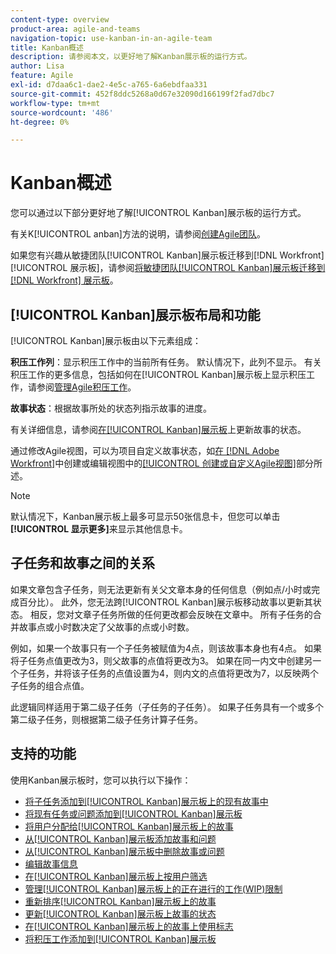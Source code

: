 ```yaml
---
content-type: overview
product-area: agile-and-teams
navigation-topic: use-kanban-in-an-agile-team
title: Kanban概述
description: 请参阅本文，以更好地了解Kanban展示板的运行方式。
author: Lisa
feature: Agile
exl-id: d7daa6c1-dae2-4e5c-a765-6a6ebdfaa331
source-git-commit: 452f8ddc5268a0d67e32090d166199f2fad7dbc7
workflow-type: tm+mt
source-wordcount: '486'
ht-degree: 0%

---
```


# Kanban概述

<!-- Audited: 01/2024 -->

您可以通过以下部分更好地了解[!UICONTROL Kanban]展示板的运行方式。

有关K[!UICONTROL anban]方法的说明，请参阅[创建Agile团队](/help/quicksilver/agile/get-started-with-agile-in-workfront/create-an-agile-team.md)。

如果您有兴趣从敏捷团队[!UICONTROL Kanban]展示板迁移到[!DNL Workfront] [!UICONTROL 展示板]，请参阅[将敏捷团队[!UICONTROL Kanban]展示板迁移到 [!DNL Workfront] 展示板](/help/quicksilver/agile/use-boards-agile-planning-tools/migrate-kanban-cards-to-boards.md)。

## [!UICONTROL Kanban]展示板布局和功能

[!UICONTROL Kanban]展示板由以下元素组成：

**积压工作列**：显示积压工作中的当前所有任务。 默认情况下，此列不显示。 有关积压工作的更多信息，包括如何在[!UICONTROL Kanban]展示板上显示积压工作，请参阅[管理Agile积压工作](../../agile/work-in-an-agile-environment/manage-the-agile-backlog.md)。

**故事状态**：根据故事所处的状态列指示故事的进度。

有关详细信息，请参阅[在[!UICONTROL Kanban]展示板](../../agile/use-kanban-in-an-agile-team/update-the-status-of-stories.md)上更新故事的状态。

通过修改Agile视图，可以为项目自定义故事状态，如[在 [!DNL Adobe Workfront]](/help/quicksilver/reports-and-dashboards/reports/reporting-elements/create-edit-views.md)中创建或编辑视图中的[[!UICONTROL 创建或自定义Agile视图]](/help/quicksilver/reports-and-dashboards/reports/reporting-elements/create-edit-views.md#create-or-customize-an-agile-view)部分所述。

>[!NOTE]
>
>默认情况下，Kanban展示板上最多可显示50张信息卡，但您可以单击&#x200B;**[!UICONTROL 显示更多]**&#x200B;来显示其他信息卡。

## 子任务和故事之间的关系

如果文章包含子任务，则无法更新有关父文章本身的任何信息（例如点/小时或完成百分比）。 此外，您无法跨[!UICONTROL Kanban]展示板移动故事以更新其状态。 相反，您对文章子任务所做的任何更改都会反映在文章中。 所有子任务的合并故事点或小时数决定了父故事的点或小时数。

例如，如果一个故事只有一个子任务被赋值为4点，则该故事本身也有4点。 如果将子任务点值更改为3，则父故事的点值将更改为3。 如果在同一内文中创建另一个子任务，并将该子任务的点值设置为4，则内文的点值将更改为7，以反映两个子任务的组合点值。

此逻辑同样适用于第二级子任务（子任务的子任务）。 如果子任务具有一个或多个第二级子任务，则根据第二级子任务计算子任务。

## 支持的功能

使用Kanban展示板时，您可以执行以下操作：

* [将子任务添加到[!UICONTROL Kanban]展示板上的现有故事中](../../agile/use-kanban-in-an-agile-team/add-a-subtask-to-an-existing-story.md)
* [将现有任务或问题添加到[!UICONTROL Kanban]展示板](../../agile/use-kanban-in-an-agile-team/add-existing-tasks-or-issues-to-the-kanban-board.md)
* [将用户分配给[!UICONTROL Kanban]展示板上的故事](../../agile/use-kanban-in-an-agile-team/assign-users-to-a-story.md)
* [从[!UICONTROL Kanban]展示板添加故事和问题](../../agile/use-kanban-in-an-agile-team/add-story-from-kanban-board.md)
* [从[!UICONTROL Kanban]展示板中删除故事或问题](../../agile/use-kanban-in-an-agile-team/delete-story-from-kanban-board.md)
* [编辑故事信息](../../agile/use-kanban-in-an-agile-team/edit-story-information.md)
* [在[!UICONTROL Kanban]展示板上按用户筛选](../../agile/use-kanban-in-an-agile-team/filter-by-user.md)
* [管理[!UICONTROL Kanban]展示板上的正在进行的工作(WIP)限制](../../agile/use-kanban-in-an-agile-team/work-in-progress-limit-on-the-kanban-board.md)
* [重新排序[!UICONTROL Kanban]展示板上的故事](../../agile/use-kanban-in-an-agile-team/reorder-stories-on-the-kanban-board.md)
* [更新[!UICONTROL Kanban]展示板上故事的状态](../../agile/use-kanban-in-an-agile-team/update-the-status-of-stories.md)
* [在[!UICONTROL Kanban]展示板上的故事上使用标志](../../agile/use-kanban-in-an-agile-team/use-flags-on-stories.md)
* [将积压工作添加到[!UICONTROL Kanban]展示板](../../agile/use-kanban-in-an-agile-team/view-the-backlog-on-the-kanban-board.md)
